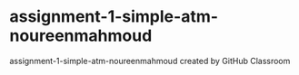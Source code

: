# assignment-1-simple-atm-noureenmahmoud
assignment-1-simple-atm-noureenmahmoud created by GitHub Classroom
